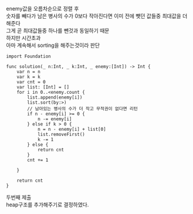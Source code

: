 enemy값을 오름차순으로 정렬 후   
숫자를 빼다가 남은 병사의 수가 0보다 작아진다면 이미 전에 뺏던 값들중 최대값을 더해준다   
그게 곧 최대값들중 하나를 뺀것과 동일하기 때문   
하지만 시간초과   
아마 계속해서 sorting을 해주는것이라 판단   
```
import Foundation

func solution(_ n:Int, _ k:Int, _ enemy:[Int]) -> Int {
    var n = n
    var k = k
    var cnt = 0
    var list: [Int] = []
    for i in 0..<enemy.count {
        list.append(enemy[i])
        list.sort(by:>)
        // 남아있는 병사의 수가 더 작고 무적권이 없다면 리턴
        if n - enemy[i] >= 0 {
            n -= enemy[i]
        } else if k > 0 {
            n = n - enemy[i] + list[0]
            list.removeFirst()
            k -= 1
        } else {
            return cnt
        }
        cnt += 1
        
    }
    
    return cnt
}
```
두번째 제출   
heap구조를 추가해주기로 결정하였다.   
